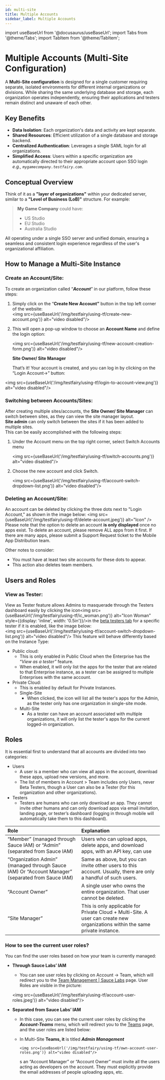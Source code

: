 ```yaml
---
id: multi-site
title: Multiple Accounts
sidebar_label: Multiple Accounts
---
```


import useBaseUrl from '@docusaurus/useBaseUrl';
import Tabs from '@theme/Tabs';
import TabItem from '@theme/TabItem';

# Multiple Accounts (Multi-Site Configuration)

A **Multi-Site configuration** is designed for a single customer requiring separate, isolated environments for different internal organizations or divisions. While sharing the same underlying database and storage, each organization operates independently, ensuring their applications and testers remain distinct and unaware of each other.

## Key Benefits

- **Data Isolation**: Each organization's data and activity are kept separate.
- **Shared Resources**: Efficient utilization of a single database and storage backend.
- **Centralized Authentication**: Leverages a single SAML login for all organizations.
- **Simplified Access**: Users within a specific organization are automatically directed to their appropriate account upon SSO login  
  _e.g., `mygamecompany.testfairy.com`_.

## Conceptual Overview

Think of it as a **"layer of organizations"** within your dedicated server, similar to a **"Level of Business (LoB)"** structure. For example:

> **My Game Company** could have:  
> - US Studio  
> - EU Studio  
> - Australia Studio  

All operating under a single SSO server and unified domain, ensuring a seamless and consistent login experience regardless of the user's organizational affiliation.


## How to Manage a Multi-Site Instance

### Create an Account/Site:

To create an organization called “**_Account_**” in our platform, follow these steps:

1. Simply click on the “**Create New Account”** button in the top left corner of the website:  
   <img src={useBaseUrl('/img/testfairy/using-tf/create-new-account.png')} alt="video disabled"/>
2. This will open a pop-up window to choose an **Account Name** and define the login option:

   <img src={useBaseUrl('/img/testfairy/using-tf/new-account-creation-form.png')} alt="video disabled"/>

   **Site Owner/ Site Manager**

   That’s it\! Your account is created, and you can log in by clicking on the “Login Account→” button:

<img src={useBaseUrl('/img/testfairy/using-tf/login-to-account-view.png')} alt="video disabled"/>

### Switching between Accounts/Sites:

After creating multiple sites/accounts, the **Site Owner/ Site Manager** can switch between sites, as they can view the site manager layout.  
**Site admin** can only switch between the sites if it has been added to multiple sites.  
This can be easily accomplished with the following steps:

1. Under the Account menu on the top right corner, select Switch Accounts menu

   <img src={useBaseUrl('/img/testfairy/using-tf/switch-accounts.png')} alt="video disabled"/>

2. Choose the new account and click Switch.

   <img src={useBaseUrl('/img/testfairy/using-tf/account-switch-dropdown-list.png')} alt="video disabled"/>

### Deleting an Account/Site:

An account can be deleted by clicking the three dots next to "Login Account," as shown in the image below: <img src={useBaseUrl('/img/testfairy/using-tf/delete-account.jpeg')} alt="Icon" /> Please note that the option to delete an account **is only displayed** once no apps exist. To delete an account, please remove ALL apps from it first. If there are many apps, please submit a Support Request ticket to the Mobile App Distribution team.

Other notes to consider:

- You must have at least two site accounts for these dots to appear.
- This action also deletes team members.

## Users and Roles

### View as Tester:

View as Tester feature allows Admins to masquerade through the Testers dashboard easily by clicking the icon<img src={useBaseUrl('/img/testfairy/using-tf/ic_woman.png')} alt="Icon Woman" style={{display: 'inline', width: '0.5in'}}/>in the [beta testers tab](https://mobile.saucelabs.com/testers) for a specific tester if it is enabled, like the image below:  
<img src={useBaseUrl('/img/testfairy/using-tf/account-switch-dropdown-list.png')} alt="video disabled"/>
This feature will behave differently based on the Instance Type:

- Public cloud:
  - This is only enabled in Public Cloud when the Enterprise has the “_View as a tester”_ feature.
  - When enabled, it will only list the apps for the tester that are related to that Enterprise instance, as a tester can be assigned to multiple Enterprises with the same account.
- Private Cloud:
  - This is enabled by default for Private Instances.
  - Single-Site
    - When clicked, the icon will list all the tester's apps for the Admin, as the tester only has one organization in single-site mode.
  - Multi-Site
    - As a tester can have an account associated with multiple organizations, it will only list the tester's apps for the current logged-in organization.

## Roles

It is essential first to understand that all accounts are divided into two categories:

- Users
  - A user is a member who can view all apps in the account, download these apps, upload new versions, and more.
  - The list of members in Account \> Team includes only Users, never Beta Testers, though a User can also be a Tester (for this organization and other organizations).
- Testers
  - Testers are humans who can only download an app. They cannot invite other humans and can only download apps via email invitation, landing page, or tester’s dashboard (logging in through mobile will automatically take them to this dashboard).

| Role                                                                                             | Explanation                                                                                                                    |
| :----------------------------------------------------------------------------------------------- | :----------------------------------------------------------------------------------------------------------------------------- |
| “Member” (managed through Sauce IAM) or “Admin” (separated from Sauce IAM)                       | Users who can upload apps, delete apps, and download apps, with an API key, can use                                            |
| “Organization Admin” (managed through Sauce IAM) Or “Account Manager” (separated from Sauce IAM) | Same as above, but you can invite other users to this account. Usually, there are only a handful of such users.                |
| “Account Owner”                                                                                  | A single user who owns the entire organization. That user cannot be deleted.                                                   |
| “Site Manager”                                                                                   | This is only applicable for Private Cloud \+ Multi-Site. A user can create new organizations within the same private instance. |

### How to see the current user roles?

You can find the user roles based on how your team is currently managed:

- **Through Sauce Labs’ IAM**

  - You can see user roles by clicking on Account \-\> Team, which will redirect you to the [Team Management | Sauce Labs](https://app.saucelabs.com/team-management/users) page. User Roles are visible in the picture:

  <img src={useBaseUrl('/img/testfairy/using-tf/account-user-roles.jpeg')} alt="video disabled"/>

- **Separated from Sauce Labs’ IAM**

  - In this case, you can see the current user roles by clicking the **_Account-Teams_** menu, which will redirect you to the [Teams](https://mobile.saucelabs.com/settings/cpanel/) page, and the user roles are listed below:
  - In Multi-Site **Teams, it** is titled **_Admin Management_**

        <img src={useBaseUrl('/img/testfairy/using-tf/own-account-user-roles.png')} alt="video disabled"/>

    s an “Account Manager” or “Account Owner” must invite all the users acting as developers on the account. They must explicitly provide the email addresses of people uploading apps, etc.
